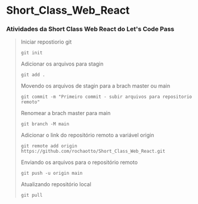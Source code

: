 # Short_Class_Web_React
### Atividades da Short Class Web React  do Let's Code Pass

> Iniciar repostiorio git
>
> `git init`
>
> Adicionar os arquivos para stagin
>
> `git add .`
>
> Movendo os arquivos de stagin para a brach master ou main
>
> `git commit -m "Primeiro commit - subir arquivos para repositorio remoto"`
>
> Renomear a brach master para main
>
> `git branch -M main`
>
> Adicionar o link do repositório remoto a variável origin 
>
> `git remote add origin https://github.com/rochaotto/Short_Class_Web_React.git`
>
> Enviando os arquivos para o repositório remoto
>
> `git push -u origin main`
>
> Atualizando repositório local
>
> `git pull`

